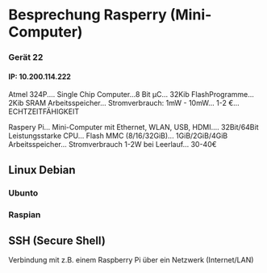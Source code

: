 # Besprechung Rasperry (Mini-Computer)      
### Gerät 22
#### IP: 10.200.114.222 

Atmel 324P.... Single Chip Computer...8 Bit µC... 32Kib FlashProgramme... 2Kib SRAM Arbeitsspeicher... Stromverbrauch: 1mW - 10mW... 1-2 €... ECHTZEITFÄHIGKEIT

Raspery Pi... Mini-Computer mit Ethernet, WLAN, USB, HDMI.... 32Bit/64Bit Leistungsstarke CPU... Flash MMC (8/16/32GiB)... 1GiB/2GiB/4GiB Arbeitsspeicher... Stromverbrauch 1-2W bei Leerlauf... 30-40€

## Linux Debian
### Ubunto  
### Raspian

## SSH (Secure Shell)
Verbindung mit z.B. einem Raspberry Pi über ein Netzwerk (Internet/LAN)
